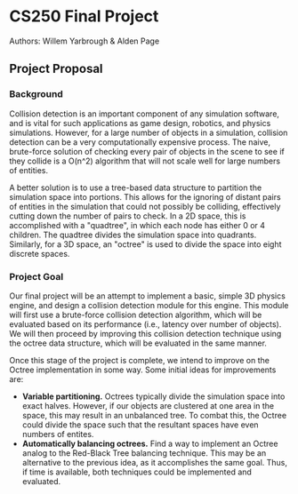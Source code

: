 # CS250 Final Project
Authors: Willem Yarbrough & Alden Page

## Project Proposal

### Background
Collision detection is an important component of any simulation software, and is
vital for such applications as game design, robotics, and physics simulations.
However, for a large number of objects in a simulation, collision detection can
be a very computationally expensive process. The naive, brute-force solution of
checking every pair of objects in the scene to see if they collide is a O(n^2)
algorithm that will not scale well for large numbers of entities.

A better solution is to use a tree-based data structure to partition the
simulation space into portions. This allows for the ignoring of distant pairs of
entities in the simulation that could not possibly be colliding, effectively
cutting down the number of pairs to check.  In a 2D space, this is accomplished
with a "quadtree", in which each node has either 0 or 4 children. The quadtree
divides the simulation space into quadrants. Similarly, for a 3D space, an
"octree" is used to divide the space into eight discrete spaces.

### Project Goal
Our final project will be an attempt to implement a basic, simple 3D physics
engine, and design a collision detection module for this engine. This module
will first use a brute-force collision detection algorithm, which will be
evaluated based on its performance (i.e., latency over number of objects).
We will then proceed by improving this collision detection technique using the
octree data structure, which will be evaluated in the same manner.

Once this stage of the project is complete, we intend to improve on the
Octree implementation in some way. Some initial ideas for improvements are:

- **Variable partitioning.** Octrees typically divide the simulation space into
  exact halves. However, if our objects are clustered at one area in the
  space, this may result in an unbalanced tree. To combat this, the Octree could
  divide the space such that the resultant spaces have even numbers of
  entites.
- **Automatically balancing octrees.** Find a way to implement an Octree analog to
  the Red-Black Tree balancing technique. This may be an alternative to the
  previous idea, as it accomplishes the same goal. Thus, if time is available,
  both techniques could be implemented and evaluated.
